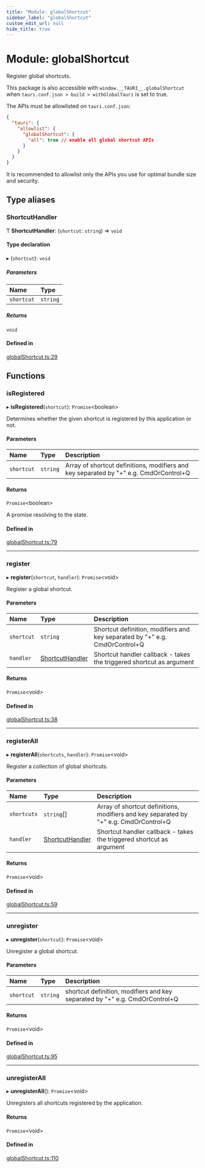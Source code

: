 ```yaml
---
title: "Module: globalShortcut"
sidebar_label: "globalShortcut"
custom_edit_url: null
hide_title: true
---
```


# Module: globalShortcut

Register global shortcuts.

This package is also accessible with `window.__TAURI__.globalShortcut` when `tauri.conf.json > build > withGlobalTauri` is set to true.

The APIs must be allowlisted on `tauri.conf.json`:
```json
{
  "tauri": {
    "allowlist": {
      "globalShortcut": {
        "all": true // enable all global shortcut APIs
      }
    }
  }
}
```
It is recommended to allowlist only the APIs you use for optimal bundle size and security.

## Type aliases

### ShortcutHandler

Ƭ **ShortcutHandler**: (`shortcut`: `string`) => `void`

#### Type declaration

▸ (`shortcut`): `void`

##### Parameters

| Name | Type |
| :------ | :------ |
| `shortcut` | `string` |

##### Returns

`void`

#### Defined in

[globalShortcut.ts:29](https://github.com/tauri-apps/tauri/blob/01d4ada/tooling/api/src/globalShortcut.ts#L29)

## Functions

### isRegistered

▸ **isRegistered**(`shortcut`): `Promise`<boolean\>

Determines whether the given shortcut is registered by this application or not.

#### Parameters

| Name | Type | Description |
| :------ | :------ | :------ |
| `shortcut` | `string` | Array of shortcut definitions, modifiers and key separated by "+" e.g. CmdOrControl+Q |

#### Returns

`Promise`<boolean\>

A promise resolving to the state.

#### Defined in

[globalShortcut.ts:79](https://github.com/tauri-apps/tauri/blob/01d4ada/tooling/api/src/globalShortcut.ts#L79)

___

### register

▸ **register**(`shortcut`, `handler`): `Promise`<void\>

Register a global shortcut.

#### Parameters

| Name | Type | Description |
| :------ | :------ | :------ |
| `shortcut` | `string` | Shortcut definition, modifiers and key separated by "+" e.g. CmdOrControl+Q |
| `handler` | [ShortcutHandler](globalshortcut.md#shortcuthandler) | Shortcut handler callback - takes the triggered shortcut as argument |

#### Returns

`Promise`<void\>

#### Defined in

[globalShortcut.ts:38](https://github.com/tauri-apps/tauri/blob/01d4ada/tooling/api/src/globalShortcut.ts#L38)

___

### registerAll

▸ **registerAll**(`shortcuts`, `handler`): `Promise`<void\>

Register a collection of global shortcuts.

#### Parameters

| Name | Type | Description |
| :------ | :------ | :------ |
| `shortcuts` | `string`[] | Array of shortcut definitions, modifiers and key separated by "+" e.g. CmdOrControl+Q |
| `handler` | [ShortcutHandler](globalshortcut.md#shortcuthandler) | Shortcut handler callback - takes the triggered shortcut as argument |

#### Returns

`Promise`<void\>

#### Defined in

[globalShortcut.ts:59](https://github.com/tauri-apps/tauri/blob/01d4ada/tooling/api/src/globalShortcut.ts#L59)

___

### unregister

▸ **unregister**(`shortcut`): `Promise`<void\>

Unregister a global shortcut.

#### Parameters

| Name | Type | Description |
| :------ | :------ | :------ |
| `shortcut` | `string` | shortcut definition, modifiers and key separated by "+" e.g. CmdOrControl+Q |

#### Returns

`Promise`<void\>

#### Defined in

[globalShortcut.ts:95](https://github.com/tauri-apps/tauri/blob/01d4ada/tooling/api/src/globalShortcut.ts#L95)

___

### unregisterAll

▸ **unregisterAll**(): `Promise`<void\>

Unregisters all shortcuts registered by the application.

#### Returns

`Promise`<void\>

#### Defined in

[globalShortcut.ts:110](https://github.com/tauri-apps/tauri/blob/01d4ada/tooling/api/src/globalShortcut.ts#L110)
